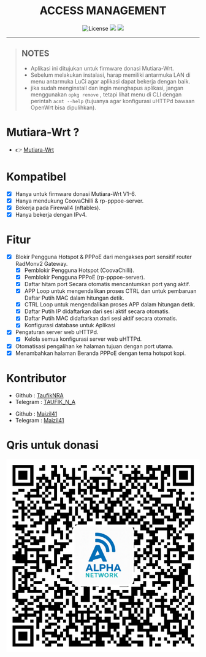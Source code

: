 <div align="center">
  <h1>ACCESS MANAGEMENT</h1>
</div>

<div align="center">
  <img alt="License" src="https://img.shields.io/github/license/TaufikNRA/Access-Management?style=for-the-badge">
  <a target="_blank" href="https://github.com/TaufikNRA/Access-Management/releases"><img src="https://img.shields.io/github/release/TaufikNRA/Access-Management?style=for-the-badge"></a>
  <a target="_blank" href="https://github.com/TaufikNRA/Access-Management/releases"><img src="https://img.shields.io/github/downloads/TaufikNRA/Access-Management/total?style=for-the-badge"></a>
</div>
<hr/>

> ## NOTES
>
> - Aplikasi ini ditujukan untuk firmware donasi Mutiara-Wrt.
> - Sebelum melakukan instalasi, harap memiliki antarmuka LAN di menu antarmuka LuCi agar aplikasi dapat bekerja dengan baik.
> - jika sudah menginstall dan ingin menghapus aplikasi, jangan menggunakan `opkg remove` , tetapi lihat menu di CLI dengan perintah `acmt --help` (tujuanya agar konfigurasi uHTTPd bawaan OpenWrt bisa dipulihkan).

# Mutiara-Wrt ?

- 👉 <a href="https://github.com/Mutiara-Wrt" target="_blank">Mutiara-Wrt</a>

# Kompatibel

- [x] Hanya untuk firmware donasi Mutiara-Wrt V1-6.
- [x] Hanya mendukung CoovaChilli & rp-pppoe-server.
- [x] Bekerja pada Firewall4 (nftables).
- [x] Hanya bekerja dengan IPv4.

# Fitur

- [x] Blokir Pengguna Hotspot & PPPoE dari mengakses port sensitif router RadMonv2 Gateway.
  - [x] Pemblokir Pengguna Hotspot (CoovaChilli).
  - [x] Pemblokir Pengguna PPPoE (rp-pppoe-server).
  - [x] Daftar hitam port Secara otomatis mencantumkan port yang aktif.
  - [x] APP Loop untuk mengendalikan proses CTRL dan untuk pembaruan Daftar Putih MAC dalam hitungan detik.
  - [x] CTRL Loop untuk mengendalikan proses APP dalam hitungan detik.
  - [x] Daftar Putih IP didaftarkan dari sesi aktif secara otomatis.
  - [x] Daftar Putih MAC didaftarkan dari sesi aktif secara otomatis.
  - [x] Konfigurasi database untuk Aplikasi

- [x] Pengaturan server web uHTTPd.
  - [x] Kelola semua konfigurasi server web uHTTPd.

- [x] Otomatisasi pengalihan ke halaman tujuan dengan port utama.
- [x] Menambahkan halaman Beranda PPPoE dengan tema hotspot kopi.

# Kontributor

<ul>
  <li>Github : <a href="https://github.com/TaufikNRA" target="_blank">TaufikNRA</a></li>
  <li>Telegram : <a href="https://t.me/Taufik_N_A" target="_blank">TAUFIK_N_A</a></li>
</ul>
<ul>
  <li>Github : <a href="https://github.com/Maizil41" target="_blank">Maizil41</a></li>
  <li>Telegram : <a href="https://t.me/Maizil41" target="_blank">Maizil41</a></li>
</ul>

# Qris untuk donasi

  <p>
  <img src="img/qris.png" alt="qris">
 </p>

